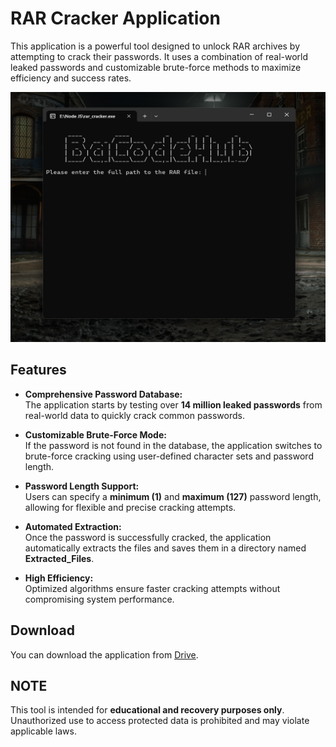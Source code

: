 # RAR Cracker Application

This application is a powerful tool designed to unlock RAR archives by attempting to crack their passwords. It uses a combination of real-world leaked passwords and customizable brute-force methods to maximize efficiency and success rates.

<p align="center">
  <img src="./Screenshots/image1.png" alt="RAR Cracker" height="400" width="700"/>
</p>

## Features

- **Comprehensive Password Database:**  
  The application starts by testing over **14 million leaked passwords** from real-world data to quickly crack common passwords.

- **Customizable Brute-Force Mode:**  
  If the password is not found in the database, the application switches to brute-force cracking using user-defined character sets and password length.

- **Password Length Support:**  
  Users can specify a **minimum (1)** and **maximum (127)** password length, allowing for flexible and precise cracking attempts.

- **Automated Extraction:**  
  Once the password is successfully cracked, the application automatically extracts the files and saves them in a directory named **Extracted_Files**.

- **High Efficiency:**  
  Optimized algorithms ensure faster cracking attempts without compromising system performance.

## Download

You can download the application from [Drive](https://drive.google.com/uc?export=download&id=1ZOIbsncSCLCinoQsTWga2zZaNYs2qutp).

## NOTE

This tool is intended for **educational and recovery purposes only**. Unauthorized use to access protected data is prohibited and may violate applicable laws.
